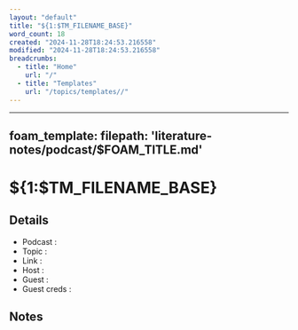 ```yaml
---
layout: "default"
title: "${1:$TM_FILENAME_BASE}"
word_count: 18
created: "2024-11-28T18:24:53.216558"
modified: "2024-11-28T18:24:53.216558"
breadcrumbs:
  - title: "Home"
    url: "/"
  - title: "Templates"
    url: "/topics/templates//"
---
```

---
foam_template:
  filepath: 'literature-notes/podcast/$FOAM_TITLE.md'
---
# ${1:$TM_FILENAME_BASE}

## Details

- Podcast     :
- Topic       :
- Link        :
- Host        :
- Guest       :
- Guest creds :

## Notes
